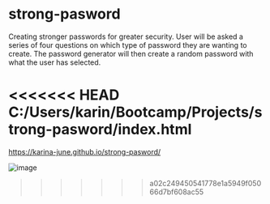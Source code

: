 # strong-pasword
Creating stronger passwords for greater security. User will be asked a series of four questions on which type of password they are wanting to create. The password generator will then create a random password with what the user has selected. 

<<<<<<< HEAD
C:/Users/karin/Bootcamp/Projects/strong-pasword/index.html 
=======
https://karina-june.github.io/strong-pasword/


![image](https://user-images.githubusercontent.com/116246298/204399189-ec189eba-429e-4c4f-8d4b-a789df71ae35.png)
>>>>>>> a02c249450541778e1a5949f05066d7bf608ac55
